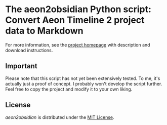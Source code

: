# The aeon2obsidian Python script: Convert Aeon Timeline 2 project data to Markdown

For more information, see the [project homepage](https://peter88213.github.io/aeon2obsidian) with description and download instructions.


## Important

Please note that this script has not yet been extensively tested. To me, it's actually just a proof of concept. I probably won't develop the script further. Feel free to copy the project and modify it to your own liking.


## License

*aeon2obsidian* is distributed under the [MIT License](http://www.opensource.org/licenses/mit-license.php).
